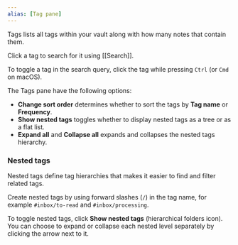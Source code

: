 ```yaml
---
alias: [Tag pane]
---
```


Tags lists all tags within your vault along with how many notes that contain them.

Click a tag to search for it using [[Search]].

To toggle a tag in the search query, click the tag while pressing `Ctrl` (or `Cmd` on macOS).

The Tags pane have the following options:

- **Change sort order** determines whether to sort the tags by **Tag name** or **Frequency**.
- **Show nested tags** toggles whether to display nested tags as a tree or as a flat list.
- **Expand all** and **Collapse all** expands and collapses the nested tags hierarchy.

### Nested tags

Nested tags define tag hierarchies that makes it easier to find and filter related tags.

Create nested tags by using forward slashes (`/`) in the tag name, for example  `#inbox/to-read` and `#inbox/processing`.

To toggle nested tags, click **Show nested tags** (hierarchical folders icon). You can choose to expand or collapse each nested level separately by clicking the arrow next to it.
